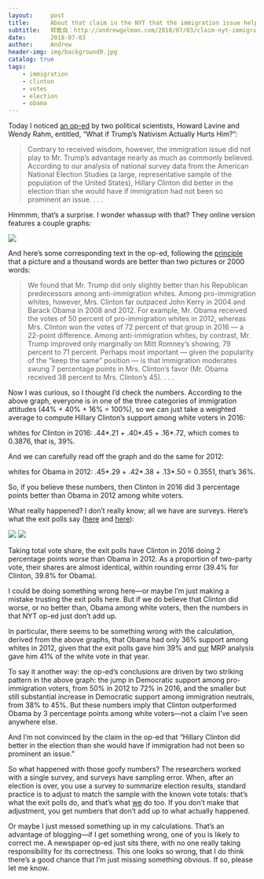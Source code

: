 ```yaml
---
layout:     post
title:      About that claim in the NYT that the immigration issue helped Hillary Clinton?  The numbers don’t seem to add up.
subtitle:   转载自：http://andrewgelman.com/2018/07/03/claim-nyt-immigration-issue-helped-hillary-clinton-numbers-dont-seem-add/
date:       2018-07-03
author:     Andrew
header-img: img/background0.jpg
catalog: true
tags:
    - immigration
    - clinton
    - votes
    - election
    - obama
---
```




Today I noticed [an op-ed](https://www.nytimes.com/2018/07/02/opinion/trump-immigration-nativism-voters.html) by two political scientists, Howard Lavine and Wendy Rahm, entitled, “What if Trump’s Nativism Actually Hurts Him?”:

> Contrary to received wisdom, however, the immigration issue did not play to Mr. Trump’s advantage nearly as much as commonly believed. According to our analysis of national survey data from the American National Election Studies (a large, representative sample of the population of the United States), Hillary Clinton did better in the election than she would have if immigration had not been so prominent an issue. . . .

Hmmmm, that’s a surprise. I wonder whassup with that? They online version features a couple graphs:

![](http://andrewgelman.com/wp-content/uploads/2018/07/pro-immigrant-pro-democrat-1530295640156-jumbo-1024x983.png)


And here’s some corresponding text in the op-ed, following the [principle](http://andrewgelman.com/2009/05/24/handy_statistic) that a picture and a thousand words are better than two pictures or 2000 words:

> We found that Mr. Trump did only slightly better than his Republican predecessors among anti-immigration whites. Among pro-immigration whites, however, Mrs. Clinton far outpaced John Kerry in 2004 and Barack Obama in 2008 and 2012. For example, Mr. Obama received the votes of 50 percent of pro-immigration whites in 2012, whereas Mrs. Clinton won the votes of 72 percent of that group in 2016 — a 22-point difference.
Among anti-immigration whites, by contrast, Mr. Trump improved only marginally on Mitt Romney’s showing, 79 percent to 71 percent. Perhaps most important — given the popularity of the “keep the same” position — is that immigration moderates swung 7 percentage points in Mrs. Clinton’s favor (Mr. Obama received 38 percent to Mrs. Clinton’s 45). . . .

Now I was curious, so I thought I’d check the numbers. According to the above graph, everyone is in one of the three categories of immigration attitudes (44% + 40% + 16% = 100%), so we can just take a weighted average to compute Hillary Clinton’s support among white voters in 2016:

whites for Clinton in 2016: .44*.21 + .40*.45 + .16*.72, which comes to 0.3876, that is, 39%.

And we can carefully read off the graph and do the same for 2012:

whites for Obama in 2012: .45*.29 + .42*.38 + .13*.50 = 0.3551, that’s 36%.

So, if you believe these numbers, then Clinton in 2016 did 3 percentage points better than Obama in 2012 among white voters.

What really happened? I don’t really know; all we have are surveys. Here’s what the exit polls say ([here](http://www.cnn.com/election/2012/results/race/president) and [here](https://www.cnn.com/election/2016/results/exit-polls/national/president)):

![](http://andrewgelman.com/wp-content/uploads/2018/07/Screen-Shot-2018-07-03-at-9.22.06-AM.png)
![](http://andrewgelman.com/wp-content/uploads/2018/07/Screen-Shot-2018-07-03-at-9.22.54-AM.png)


Taking total vote share, the exit polls have Clinton in 2016 doing 2 percentage points *worse* than Obama in 2012. As a proportion of two-party vote, their shares are almost identical, within rounding error (39.4% for Clinton, 39.8% for Obama).

I could be doing something wrong here—or maybe I’m just making a mistake trusting the exit polls here. But if we do believe that Clinton did worse, or no better than, Obama among white voters, then the numbers in that NYT op-ed just don’t add up.

In particular, there seems to be something wrong with the calculation, derived from the above graphs, that Obama had only 36% support among whites in 2012, given that the exit polls gave him 39% and [our](https://www.nytimes.com/2016/06/10/upshot/how-we-built-our-model.html) MRP analysis gave him 41% of the white vote in that year.

To say it another way: the op-ed’s conclusions are driven by two striking pattern in the above graph: the jump in Democratic support among pro-immigration voters, from 50% in 2012 to 72% in 2016, and the smaller but still substantial increase in Democratic support among immigration neutrals, from 38% to 45%. But these numbers imply that Clinton outperformed Obama by 3 percentage points among white voters—not a claim I’ve seen anywhere else.

And I’m not convinced by the claim in the op-ed that “Hillary Clinton did better in the election than she would have if immigration had not been so prominent an issue.”

So what happened with those goofy numbers? The researchers worked with a single survey, and surveys have sampling error. When, after an election is over, you use a survey to summarize election results, standard practice is to adjust to match the sample with the known vote totals: that’s what the exit polls do, and that’s what [we](http://www.stat.columbia.edu/~gelman/research/published/misterp.pdf) do too. If you don’t make that adjustment, you get numbers that don’t add up to what actually happened.

Or maybe I just messed something up in my calculations. That’s an advantage of blogging—if I get something wrong, one of you is likely to correct me. A newspaper op-ed just sits there, with no one really taking responsibility for its correctness. This one looks so wrong, that I do think there’s a good chance that I’m just missing something obvious. If so, please let me know.


